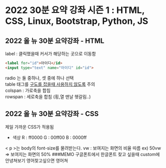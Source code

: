 # 2022 30분 요약 강좌 시즌 1 : HTML, CSS, Linux, Bootstrap, Python, JS
## 2022 올 뉴 30분 요약강좌 - HTML
label : 클릭했을때 커서가 해당하는 곳으로 이동함
~~~HTML
<label for="id">아이디</id>
<input type="text" name="아이디" id="id">
~~~
radio 는 둘 중하나, 셋 중에 하나 선택<br>
table 태그를 <u>구도를 잡을때 사용하지 않도록</u> 주의<br>
colspan : 가로축을 합침<br>
rowspan : 세로축을 합침
(횡,열 맨날 헷갈림..)
## 2022 올 뉴 30분 요약강좌 - CSS
제일 가까운 CSS가 적용됨
* 색상
R : ff0000
G : 00ff00
B : 0000ff

< p >는 body의 font-size를 물려받는다.
vw : 보여지는 화면의 비율 따름
ex) 50vw => 보여지는 화면의 50%
###MEMO
구글폰트에서 한글폰트 찾고 싶을때 custom에 안녕쳐보기 영어찾고싶으면 영어쳐
